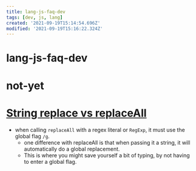 ```yaml
---
title: lang-js-faq-dev
tags: [dev, js, lang]
created: '2021-09-19T15:14:54.696Z'
modified: '2021-09-19T15:16:22.324Z'
---
```


# lang-js-faq-dev

# not-yet

# [String replace vs replaceAll](https://stackoverflow.com/questions/67296652)
- when calling `replaceAll` with a regex literal or `RegExp`, it must use the global flag `/g`. 
  - one difference with replaceAll is that when passing it a string, it will automatically do a global replacement. 
  - This is where you might save yourself a bit of typing, by not having to enter a global flag.
